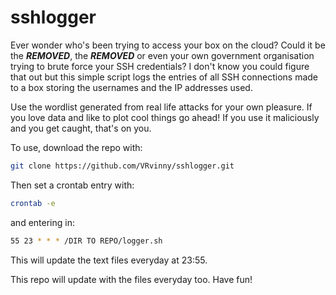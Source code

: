 # sshlogger
Ever wonder who's been trying to access your box on the cloud? Could it be the ***REMOVED***, the ***REMOVED*** or even your own government organisation trying to brute force your SSH credentials? I don't know you could figure that out but this simple script logs the entries of all SSH connections made to a box storing the usernames and the IP addresses used. 

Use the wordlist generated from real life attacks for your own pleasure. If you love data and like to plot cool things go ahead! If you use it maliciously and you get caught, that's on you.


To use, download the repo with:
```sh
git clone https://github.com/VRvinny/sshlogger.git
```

Then set a crontab entry with:

```sh
crontab -e
```

and entering in:
```sh
55 23 * * * /DIR TO REPO/logger.sh
```



This will update the text files everyday at 23:55.

This repo will update with the files everyday too. Have fun! 
